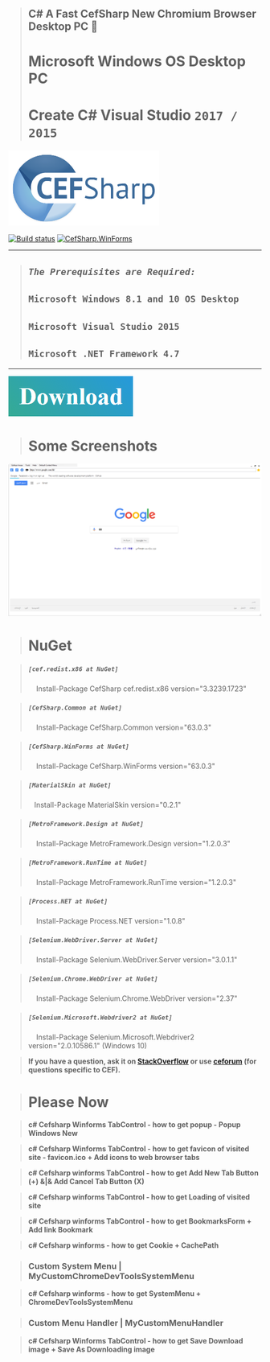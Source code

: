 > ## C# A Fast CefSharp New Chromium Browser Desktop PC :1st_place_medal: 
> # Microsoft Windows OS Desktop PC
> # Create C# Visual Studio `2017 / 2015` 

[![CefSharp Logo](CefSharp.png)](http://cefsharp.github.io/ "CefSharp - Embedded Chromium for .NET")  

[![Build status](https://ci.appveyor.com/api/projects/status/9g4mcuqruc283g66/branch/master?svg=true)](https://ci.appveyor.com/project/cefsharp/cefsharp/branch/master)
[![CefSharp.WinForms](http://img.shields.io/nuget/v/CefSharp.WinForms.svg?style=flat&label=WinForms)](http://www.nuget.org/packages/CefSharp.WinForms/)


***
> ## ***```The Prerequisites are Required: ```***
> ## ```Microsoft Windows 8.1 and 10 OS Desktop```
> ## ```Microsoft Visual Studio 2015```
> ## ```Microsoft .NET Framework 4.7```
 ***
 [![Build Downloader](https://raw.githubusercontent.com/CreateDownloader/KugouDownloader/master/Download.PNG)](https://github.com/Create-Browser/CefSharpChromiumBrowserDesktop/releases/tag/v63.0.3)


> # Some Screenshots
 
[![Build A Fast CefSharp New Chromium Browser Downloader](CEFGET.png)](https://github.com/Create-Browser/CefSharpChromiumBrowserDesktop/releases/tag/v63.0.3)
  
>  # NuGet
 
> ##### ``[cef.redist.x86 at NuGet]``
>     Install-Package CefSharp cef.redist.x86 version="3.3239.1723"
    
> ##### ``[CefSharp.Common at NuGet]``
>     Install-Package CefSharp.Common version="63.0.3"
    
> ##### ``[CefSharp.WinForms at NuGet]``
>     Install-Package CefSharp.WinForms version="63.0.3"
    
> ##### ``[MaterialSkin at NuGet]``
>     Install-Package MaterialSkin version="0.2.1"
    
> ##### ``[MetroFramework.Design at NuGet]``
>     Install-Package MetroFramework.Design version="1.2.0.3"
    
> ##### ``[MetroFramework.RunTime at NuGet]``
>     Install-Package MetroFramework.RunTime version="1.2.0.3"
    
> ##### ``[Process.NET at NuGet]``
>     Install-Package Process.NET version="1.0.8"
    
> ##### ``[Selenium.WebDriver.Server at NuGet]``
>     Install-Package Selenium.WebDriver.Server version="3.0.1.1"
    
> ##### ``[Selenium.Chrome.WebDriver at NuGet]``
>     Install-Package Selenium.Chrome.WebDriver version="2.37"

> ##### ``[Selenium.Microsoft.Webdriver2 at NuGet]``
>     Install-Package Selenium.Microsoft.Webdriver2 version="2.0.10586.1" (Windows 10)
    
  
> **If you have a question, ask it on [StackOverflow](http://stackoverflow.com/questions/tagged/cefsharp) or use [ceforum](http://magpcss.org/ceforum/) (for questions specific to CEF).**

> # Please Now

> **c# Cefsharp Winforms TabControl - how to get popup - Popup Windows New**

> **c# Cefsharp Winforms TabControl - how to get favicon of visited site - favicon.ico + Add icons to web browser tabs**

> **c# Cefsharp winforms TabControl - how to get Add New Tab Button (+) &|& Add Cancel Tab Button (X)**

> **c# Cefsharp winforms TabControl - how to get Loading of visited site**

> **c# Cefsharp winforms TabControl - how to get BookmarksForm + Add link Bookmark**

> **c# Cefsharp winforms - how to get Cookie + CachePath**

> ### **Custom System Menu | MyCustomChromeDevToolsSystemMenu**

> **c# Cefsharp winforms - how to get SystemMenu + ChromeDevToolsSystemMenu**

> ### **Custom Menu Handler | MyCustomMenuHandler**

> **c# Cefsharp Winforms TabControl - how to get Save Download image + Save As Downloading image**
